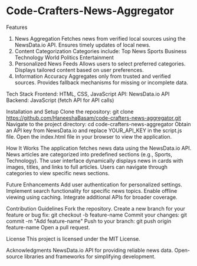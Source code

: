 # Code-Crafters-News-Aggregator
Features
1. News Aggregation
Fetches news from verified local sources using the NewsData.io API.
Ensures timely updates of local news.
2. Content Categorization
Categories include:
Top News
Sports
Business
Technology
World
Politics
Entertainment
3. Personalized News Feeds
Allows users to select preferred categories.
Displays tailored content based on user preferences.
4. Information Accuracy
Aggregates only from trusted and verified sources.
Provides fallback mechanisms for missing or incomplete data.

Tech Stack
Frontend: HTML, CSS, JavaScript
API: NewsData.io API
Backend: JavaScript (fetch API for API calls)

Installation and Setup
Clone the repository: git clone https://github.com/HaneeshaBasam/code-crafters-news-aggregator.git
Navigate to the project directory: cd code-crafters-news-aggregator
Obtain an API key from NewsData.io and replace YOUR_API_KEY in the script.js file.
Open the index.html file in your browser to view the application.

How It Works
The application fetches news data using the NewsData.io API.
News articles are categorized into predefined sections (e.g., Sports, Technology).
The user interface dynamically displays news in cards with images, titles, and links to full articles.
Users can navigate through categories to view specific news sections.

Future Enhancements
Add user authentication for personalized settings.
Implement search functionality for specific news topics.
Enable offline viewing using caching.
Integrate additional APIs for broader coverage.

Contribution Guidelines
Fork the repository.
Create a new branch for your feature or bug fix: git checkout -b feature-name
Commit your changes: git commit -m "Add feature-name"
Push to your branch: git push origin feature-name
Open a pull request.

License
This project is licensed under the MIT License.

Acknowledgments
NewsData.io API for providing reliable news data.
Open-source libraries and frameworks for simplifying development.
